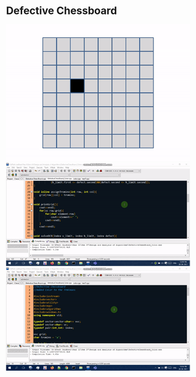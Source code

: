 # Defective Chessboard 

<img src="Defective Chessboard.gif" alt="Implementation of Defective Chessboard Problem"/>
<img src="DCB_Color1.gif" alt="Output1"/>
<img src="DCB_Color2.gif" alt="Output2"/>
